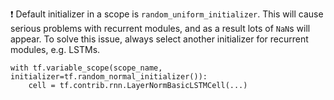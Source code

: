 ❗ Default initializer in a scope is `random_uniform_initializer`. This will cause serious problems with recurrent modules, and as a result lots of `NaN`s will appear. To solve this issue, always select another initializer for recurrent modules, e.g. LSTMs.
```
with tf.variable_scope(scope_name, initializer=tf.random_normal_initializer()):
    cell = tf.contrib.rnn.LayerNormBasicLSTMCell(...)
```
